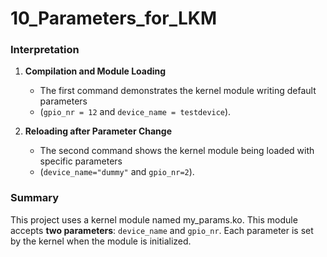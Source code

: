# 10_Parameters_for_LKM


### Interpretation

1. **Compilation and Module Loading**
   -  The first command demonstrates the kernel module writing default parameters
   -  (`gpio_nr = 12` and `device_name = testdevice`).

2. **Reloading after Parameter Change**
   - The second command shows the kernel module being loaded with specific parameters
   - (`device_name="dummy"` and `gpio_nr=2`).

### Summary

This project uses a kernel module named my_params.ko. 
This module accepts **two parameters**: `device_name` and `gpio_nr`. 
Each parameter is set by the kernel when the module is initialized.
